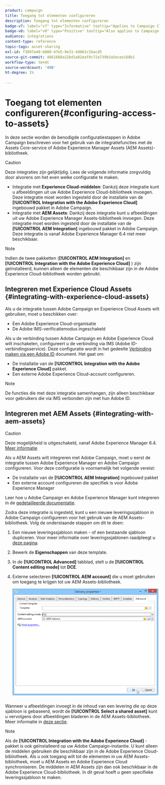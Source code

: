 ```yaml
---
product: campaign
title: Toegang tot elementen configureren
description: Toegang tot elementen configureren
badge-v7: label="v7" type="Informative" tooltip="Applies to Campaign Classic v7"
badge-v8: label="v8" type="Positive" tooltip="Also applies to Campaign v8"
audience: integrations
content-type: reference
topic-tags: asset-sharing
exl-id: f3897a40-b080-47e5-9e31-4d861c1bacd5
source-git-commit: 4661688a22bd1a82eaf9c72a739b5a5ecee168b1
workflow-type: tm+mt
source-wordcount: '498'
ht-degree: 1%

---
```


# Toegang tot elementen configureren{#configuring-access-to-assets}



In deze sectie worden de benodigde configuratiestappen in Adobe Campaign beschreven voor het gebruik van de integratiefuncties met de Assets Core-service of Adobe Experience Manager Assets (AEM Assets)-bibliotheek.

>[!CAUTION]
>
>Deze integraties zijn gelijktijdig. Lees de volgende informatie zorgvuldig door alvorens om het even welke configuratie te maken.

* Integratie met **Experience Cloud-middelen**: Dankzij deze integratie kunt u afbeeldingen uit uw Adobe Experience Cloud-bibliotheek invoegen. Deze integratie moet worden ingesteld door de installatie van de **[!UICONTROL Integration with the Adobe Experience Cloud]** ingebouwd pakket in Adobe Campaign.
* Integratie met **AEM Assets**: Dankzij deze integratie kunt u afbeeldingen uit uw Adobe Experience Manager Assets-bibliotheek invoegen. Deze integratie moet worden ingesteld door de installatie van de **[!UICONTROL AEM Integration]** ingebouwd pakket in Adobe Campaign. Deze integratie is vanaf Adobe Experience Manager 6.4 niet meer beschikbaar.

>[!NOTE]
>
>Indien de twee pakketten (**[!UICONTROL AEM Integration]** en **[!UICONTROL Integration with the Adobe Experience Cloud]** ) zijn geïnstalleerd, kunnen alleen de elementen die beschikbaar zijn in de Adobe Experience Cloud-bibliotheek worden gebruikt.

## Integreren met Experience Cloud Assets {#integrating-with-experience-cloud-assets}

Als u de integratie tussen Adobe Campaign en Experience Cloud Assets wilt gebruiken, moet u beschikken over:

* Een Adobe Experience Cloud-organisatie
* De Adobe IMS-verificatiemodus ingeschakeld

Als u de verbinding tussen Adobe Campaign en Adobe Experience Cloud wilt inschakelen, configureert u de verbinding via IMS (Adobe ID-verbindingsservice). Deze configuratie wordt in het gedeelte [Verbinding maken via een Adobe ID](../../integrations/using/about-adobe-id.md) document. Het gaat om:

* De installatie van de **[!UICONTROL Integration with the Adobe Experience Cloud]** pakket.
* Een externe Adobe Experience Cloud-account configureren.

>[!NOTE]
>
>De functies die met deze integratie samenhangen, zijn alleen beschikbaar voor gebruikers die via IMS verbonden zijn met hun Adobe ID.

## Integreren met AEM Assets {#integrating-with-aem-assets}


>[!CAUTION]
>
>Deze mogelijkheid is uitgeschakeld, vanaf Adobe Experience Manager 6.4. [Meer informatie](https://experienceleague.adobe.com/docs/experience-manager-64/release-notes/deprecated-removed-features.html#removed-features)

Als u AEM Assets wilt integreren met Adobe Campaign, moet u eerst de integratie tussen Adobe Experience Manager en Adobe Campaign configureren. Voor deze configuratie is voornamelijk het volgende vereist:

* De installatie van de **[!UICONTROL AEM Integration]** ingebouwd pakket
* Een externe account configureren die specifiek is voor Adobe Experience Manager

Leer hoe u Adobe Campaign en Adobe Experience Manager kunt integreren in de [gedetailleerde documentatie](../../integrations/using/about-adobe-experience-manager.md).

Zodra deze integratie is ingesteld, kunt u een nieuwe leveringssjabloon in Adobe Campaign configureren voor het gebruik van de AEM Assets-bibliotheek. Volg de onderstaande stappen om dit te doen:

1. Een nieuwe leveringssjabloon maken - of een bestaande sjabloon dupliceren. Voor meer informatie over leveringssjablonen raadpleegt u [deze pagina](../../delivery/using/about-templates.md).
1. Bewerk de **Eigenschappen** van deze template.
1. In de **[!UICONTROL Advanced]** tabblad, stelt u de **[!UICONTROL Content editing mode]** tot **DCE**.
1. Externe selecteren **[!UICONTROL AEM account]** die u moet gebruiken om toegang te krijgen tot uw AEM Assets-bibliotheek.

   ![](assets/dam_aem_assets1.png)

Wanneer u afbeeldingen invoegt in de inhoud van een levering die op deze sjabloon is gebaseerd, wordt de **[!UICONTROL Select a shared asset]** kunt u vervolgens door afbeeldingen bladeren in de AEM Assets-bibliotheek. Meer informatie in [deze sectie](../../integrations/using/inserting-a-shared-asset.md).

>[!NOTE]
>
>Als de **[!UICONTROL Integration with the Adobe Experience Cloud]** -pakket is ook geïnstalleerd op uw Adobe Campaign-instantie. U kunt alleen de middelen gebruiken die beschikbaar zijn in de Adobe Experience Cloud-bibliotheek. Als u ook toegang wilt tot de elementen in uw AEM Assets-bibliotheek, moet u AEM Assets en Adobe Experience Cloud synchroniseren. De middelen in AEM Assets zijn dan ook beschikbaar in de Adobe Experience Cloud-bibliotheek. In dit geval hoeft u geen specifieke leveringssjabloon te maken.
